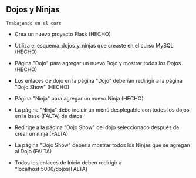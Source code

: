 ## Dojos y Ninjas 
``Trabajando en el core``
- Crea un nuevo proyecto Flask (HECHO)

- Utiliza el esquema_dojos_y_ninjas que creaste en el curso MySQL (HECHO)

- Página "Dojo" para agregar un nuevo Dojo y mostrar todos los Dojos (HECHO)

- Los enlaces de dojo en la página "Dojo" deberían redirigir a la página "Dojo Show" (HECHO)

- Página "Ninja" para agregar un nuevo Ninja (HECHO)

- La página "Ninja" debe incluir un menú desplegable con todos los dojos en la base (FALTA)
de datos

- Redirige a la página "Dojo Show" del dojo seleccionado después de crear un ninja (FALTA)

- La página "Dojo Show" debería mostrar todos los Ninjas que se agregan al Dojo (FALTA)

- Todos los enlaces de Inicio deben redirigir a *localhost:5000/dojos(FALTA)